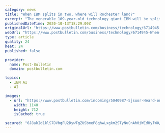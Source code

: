 ```yaml
---
category: news
title: "When IBM splits in two, where will Rochester land?"
excerpt: "The venerable 109-year-old technology giant IBM will be split into two companies in 2021. What will that mean for Rochester, where IBM was once the top employer and a prominent presence remains?"
publishedDateTime: 2020-10-13T18:29:00Z
originalUrl: "https://www.postbulletin.com/business/technology/6714945-When-IBM-splits-in-two-where-will-Rochester-land"
webUrl: "https://www.postbulletin.com/business/technology/6714945-When-IBM-splits-in-two-where-will-Rochester-land"
type: article
quality: 24
heat: 24
published: false

provider:
  name: Post-Bulletin
  domain: postbulletin.com

topics:
  - IBM AI
  - AI

images:
  - url: "https://www.postbulletin.com/incoming/5040987-5jsuor-Heard-on-the-Street-Jeff-Kiger-column-sig/alternates/BASE_LANDSCAPE/Heard%20on%20the%20Street%20-%20Jeff%20Kiger%20column%20sig"
    width: 1140
    height: 712
    isCached: true

secured: "6J8akId1klS7DVbgFU2DywTgZUSbmeP8qhwLxgkm2STyNuCnAh0iWEdHylW0/lJbmOSY5iuUyUG5ILUlj4m07O9NGhKHE6ekbProq99uUv2Y0rWJKEPnna06GVdq4DDVbsJXSmu9G5nm6/TogB/pYsPITi19CQhLTzJLLPu7Uh8bUS7eEEXeXBz5hdy+ssnSf0Bnx7o4vlsPvNBHAv4knI6L9PY0J4zb6kRqco6EAp2KQU7EAF/vAFlZqVESVW3YLvj4qWsoeV8vCuo3xjrSq6CKJQoUVi4/JAnJr07PvIpz1MEttAIjvMfiyaYiXRdCyu5/tpKxH4cmA7iqbY2FNFsyx6TemaG7zWK7TvosYj0=;Ar0IWsd5e3MqHYpbvMI/OA=="
---
```


